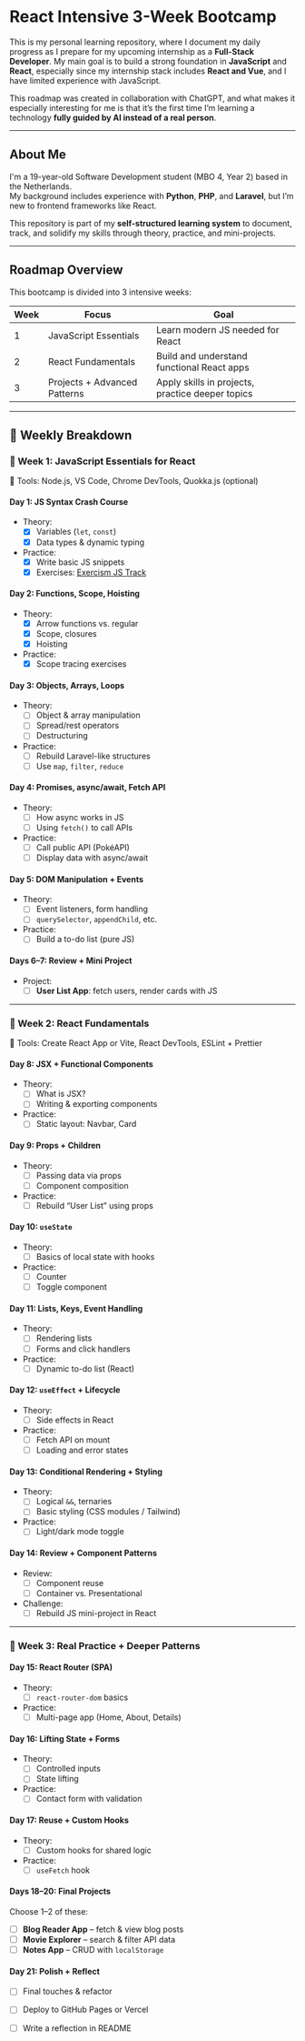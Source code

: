 # React Intensive 3-Week Bootcamp

This is my personal learning repository, where I document my daily progress as I prepare for my upcoming internship as a **Full-Stack Developer**. My main goal is to build a strong foundation in **JavaScript** and **React**, especially since my internship stack includes **React and Vue**, and I have limited experience with JavaScript.

This roadmap was created in collaboration with ChatGPT, and what makes it especially interesting for me is that it’s the first time I’m learning a technology **fully guided by AI instead of a real person**.

---

## About Me

I'm a 19-year-old Software Development student (MBO 4, Year 2) based in the Netherlands.  
My background includes experience with **Python**, **PHP**, and **Laravel**, but I’m new to frontend frameworks like React.

This repository is part of my **self-structured learning system** to document, track, and solidify my skills through theory, practice, and mini-projects.

---

## Roadmap Overview

This bootcamp is divided into 3 intensive weeks:

| Week | Focus                            | Goal                                               |
|------|----------------------------------|----------------------------------------------------|
| 1    | JavaScript Essentials            | Learn modern JS needed for React                  |
| 2    | React Fundamentals               | Build and understand functional React apps        |
| 3    | Projects + Advanced Patterns     | Apply skills in projects, practice deeper topics  |

---

## 🧠 Weekly Breakdown

### 🔹 Week 1: JavaScript Essentials for React

🔧 Tools: Node.js, VS Code, Chrome DevTools, Quokka.js (optional)

#### Day 1: JS Syntax Crash Course
* Theory:
    - [X] Variables (`let`, `const`)
    - [X] Data types & dynamic typing

* Practice:
    - [X] Write basic JS snippets
    - [X] Exercises: [Exercism JS Track](https://exercism.org/tracks/javascript)

#### Day 2: Functions, Scope, Hoisting
* Theory:
    - [X] Arrow functions vs. regular
    - [X] Scope, closures
    - [X] Hoisting
* Practice:
    - [X] Scope tracing exercises

#### Day 3: Objects, Arrays, Loops
* Theory:
    - [ ] Object & array manipulation
    - [ ] Spread/rest operators
    - [ ] Destructuring
* Practice:
    - [ ] Rebuild Laravel-like structures
    - [ ] Use `map`, `filter`, `reduce`

#### Day 4: Promises, async/await, Fetch API
* Theory:
    - [ ] How async works in JS
    - [ ] Using `fetch()` to call APIs
* Practice:
    - [ ] Call public API (PokéAPI)
    - [ ] Display data with async/await

#### Day 5: DOM Manipulation + Events
* Theory:
    - [ ] Event listeners, form handling
    - [ ] `querySelector`, `appendChild`, etc.
* Practice:
    - [ ] Build a to-do list (pure JS)

#### Days 6–7: Review + Mini Project
* Project:
    - [ ] **User List App**: fetch users, render cards with JS

---

### 🔹 Week 2: React Fundamentals

🔧 Tools: Create React App or Vite, React DevTools, ESLint + Prettier

#### Day 8: JSX + Functional Components
* Theory:
    - [ ] What is JSX?
    - [ ] Writing & exporting components
* Practice:
    - [ ] Static layout: Navbar, Card

#### Day 9: Props + Children
* Theory:
    - [ ] Passing data via props
    - [ ] Component composition
* Practice:
    - [ ] Rebuild “User List” using props

#### Day 10: `useState`
* Theory:
    - [ ] Basics of local state with hooks
* Practice:
    - [ ] Counter
    - [ ] Toggle component

#### Day 11: Lists, Keys, Event Handling
* Theory:
    - [ ] Rendering lists
    - [ ] Forms and click handlers
* Practice:
    - [ ] Dynamic to-do list (React)

#### Day 12: `useEffect` + Lifecycle
* Theory:
    - [ ] Side effects in React
* Practice:
    - [ ] Fetch API on mount
    - [ ] Loading and error states

#### Day 13: Conditional Rendering + Styling
* Theory:
    - [ ] Logical `&&`, ternaries
    - [ ] Basic styling (CSS modules / Tailwind)
* Practice:
    - [ ] Light/dark mode toggle

#### Day 14: Review + Component Patterns
* Review:
    - [ ] Component reuse
    - [ ] Container vs. Presentational
* Challenge:
    - [ ] Rebuild JS mini-project in React

---

### 🔹 Week 3: Real Practice + Deeper Patterns

#### Day 15: React Router (SPA)
* Theory:
    - [ ] `react-router-dom` basics
* Practice:
    - [ ] Multi-page app (Home, About, Details)

#### Day 16: Lifting State + Forms
* Theory:
    - [ ] Controlled inputs
    - [ ] State lifting
* Practice:
    - [ ] Contact form with validation

#### Day 17: Reuse + Custom Hooks
* Theory:
    - [ ] Custom hooks for shared logic
* Practice:
    - [ ] `useFetch` hook

#### Days 18–20: Final Projects

Choose 1–2 of these:
- [ ] **Blog Reader App** – fetch & view blog posts
- [ ] **Movie Explorer** – search & filter API data
- [ ] **Notes App** – CRUD with `localStorage`

#### Day 21: Polish + Reflect
- [ ] Final touches & refactor
- [ ] Deploy to GitHub Pages or Vercel
- [ ] Write a reflection in README

